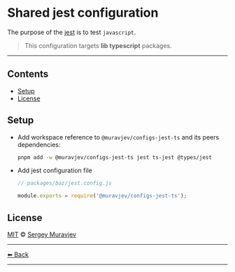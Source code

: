 # Shared jest configuration

The purpose of the [jest](https://jestjs.io/) is to test `javascript`.

> This configuration targets **lib typescript** packages.

---

## Contents

- [Setup](#setup)
- [License](#license)

## Setup

- Add workspace reference to `@muravjev/configs-jest-ts` and its peers dependencies:

  ```sh
  pnpm add -w @muravjev/configs-jest-ts jest ts-jest @types/jest
  ```

- Add jest configuration file

  ```js
  // packages/baz/jest.config.js

  module.exports = require('@muravjev/configs-jest-ts');
  ```

## License

[MIT](LICENSE) © [Sergey Muravjev](https://github.com/muravjev)

---

[⬅ Back](../../README.md)

---
